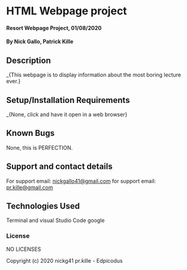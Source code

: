 # HTML Webpage project 

#### Resort Webpage Project, 01/08/2020

#### By Nick Gallo, Patrick Kille

## Description

_{This webpage is to display information about the most boring lecture ever.}

## Setup/Installation Requirements
 
_{None, click and have it open in a web browser}

## Known Bugs

None, this is PERFECTION.

## Support and contact details

For support email: nickgallo41@gmail.com
for support email: pr.kille@gmail.com

## Technologies Used

Terminal
and
visual Studio Code
google 

### License

NO LICENSES 

Copyright (c) 2020 nickg41 pr.kille - Edpicodus
